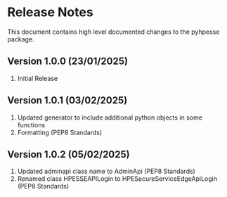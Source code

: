 # Release Notes
This document contains high level documented changes to the pyhpesse package.

## Version 1.0.0 (23/01/2025) 
1. Initial Release

## Version 1.0.1 (03/02/2025) 
1. Updated generator to include additional python objects in some functions 
2. Formatting (PEP8 Standards) 

## Version 1.0.2 (05/02/2025) 
1. Updated adminapi class name to AdminApi (PEP8 Standards) 
2. Renamed class HPESSEAPILogin to HPESecureServiceEdgeApiLogin (PEP8 Standards) 

